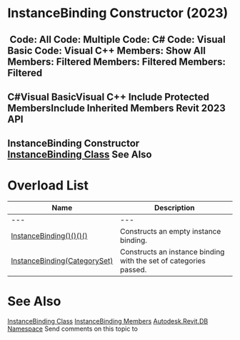# InstanceBinding Constructor (2023)

﻿
 Code: All Code: Multiple Code: C# Code: Visual Basic Code: Visual C++  Members: Show All Members: Filtered Members: Filtered Members: Filtered   
---  
C#Visual BasicVisual C++
Include Protected MembersInclude Inherited Members
Revit 2023 API  
---  
InstanceBinding Constructor   
[InstanceBinding Class](7978cb57-0a48-489e-2c8f-116fa2561437.md "InstanceBinding Class") See Also  
---  
# Overload List
| Name | Description |
| --- | --- |
| --- | --- | --- |
| [InstanceBinding()()()()](96efe3f0-7449-099e-78f3-7017d5cfd4a9.md "InstanceBinding Constructor") | Constructs an empty instance binding. |
| [InstanceBinding(CategorySet)](b090b5a8-9229-7079-9f8f-6e7518d9b708.md "InstanceBinding Constructor \(CategorySet\)") | Constructs an instance binding with the set of categories passed. |

# See Also
[InstanceBinding Class](7978cb57-0a48-489e-2c8f-116fa2561437.md "InstanceBinding Class")
[InstanceBinding Members](21185797-df06-1995-8d40-d60cc6fa76fb.md "InstanceBinding Members")
[Autodesk.Revit.DB Namespace](87546ba7-461b-c646-cbb1-2cb8f5bff8b2.md "Autodesk.Revit.DB Namespace")
Send comments on this topic to 